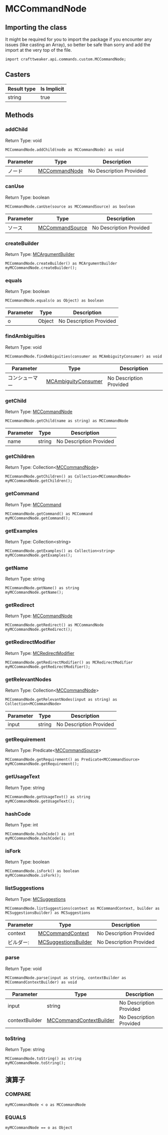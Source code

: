 # MCCommandNode

## Importing the class

It might be required for you to import the package if you encounter any issues (like casting an Array), so better be safe than sorry and add the import at the very top of the file.
```zenscript
import crafttweaker.api.commands.custom.MCCommandNode;
```


## Casters

| Result type | Is Implicit |
| ----------- | ----------- |
| string      | true        |

## Methods

### addChild

Return Type: void

```zenscript
MCCommandNode.addChild(node as MCCommandNode) as void
```

| Parameter | Type                                                        | Description             |
| --------- | ----------------------------------------------------------- | ----------------------- |
| ノード       | [MCCommandNode](/vanilla/api/commands/custom/MCCommandNode) | No Description Provided |


### canUse

Return Type: boolean

```zenscript
MCCommandNode.canUse(source as MCCommandSource) as boolean
```

| Parameter | Type                                                            | Description             |
| --------- | --------------------------------------------------------------- | ----------------------- |
| ソース       | [MCCommandSource](/vanilla/api/commands/custom/MCCommandSource) | No Description Provided |


### createBuilder

Return Type: [MCArgumentBuilder](/vanilla/api/commands/custom/MCArgumentBuilder)

```zenscript
MCCommandNode.createBuilder() as MCArgumentBuilder
myMCCommandNode.createBuilder();
```

### equals

Return Type: boolean

```zenscript
MCCommandNode.equals(o as Object) as boolean
```

| Parameter | Type   | Description             |
| --------- | ------ | ----------------------- |
| o         | Object | No Description Provided |


### findAmbiguities

Return Type: void

```zenscript
MCCommandNode.findAmbiguities(consumer as MCAmbiguityConsumer) as void
```

| Parameter | Type                                                                    | Description             |
| --------- | ----------------------------------------------------------------------- | ----------------------- |
| コンシューマー   | [MCAmbiguityConsumer](/vanilla/api/commands/custom/MCAmbiguityConsumer) | No Description Provided |


### getChild

Return Type: [MCCommandNode](/vanilla/api/commands/custom/MCCommandNode)

```zenscript
MCCommandNode.getChild(name as string) as MCCommandNode
```

| Parameter | Type   | Description             |
| --------- | ------ | ----------------------- |
| name      | string | No Description Provided |


### getChildren

Return Type: Collection&lt;[MCCommandNode](/vanilla/api/commands/custom/MCCommandNode)&gt;

```zenscript
MCCommandNode.getChildren() as Collection<MCCommandNode>
myMCCommandNode.getChildren();
```

### getCommand

Return Type: [MCCommand](/vanilla/api/commands/custom/MCCommand)

```zenscript
MCCommandNode.getCommand() as MCCommand
myMCCommandNode.getCommand();
```

### getExamples

Return Type: Collection&lt;string&gt;

```zenscript
MCCommandNode.getExamples() as Collection<string>
myMCCommandNode.getExamples();
```

### getName

Return Type: string

```zenscript
MCCommandNode.getName() as string
myMCCommandNode.getName();
```

### getRedirect

Return Type: [MCCommandNode](/vanilla/api/commands/custom/MCCommandNode)

```zenscript
MCCommandNode.getRedirect() as MCCommandNode
myMCCommandNode.getRedirect();
```

### getRedirectModifier

Return Type: [MCRedirectModifier](/vanilla/api/commands/custom/MCRedirectModifier)

```zenscript
MCCommandNode.getRedirectModifier() as MCRedirectModifier
myMCCommandNode.getRedirectModifier();
```

### getRelevantNodes

Return Type: Collection&lt;[MCCommandNode](/vanilla/api/commands/custom/MCCommandNode)&gt;

```zenscript
MCCommandNode.getRelevantNodes(input as string) as Collection<MCCommandNode>
```

| Parameter | Type   | Description             |
| --------- | ------ | ----------------------- |
| input     | string | No Description Provided |


### getRequirement

Return Type: Predicate&lt;[MCCommandSource](/vanilla/api/commands/custom/MCCommandSource)&gt;

```zenscript
MCCommandNode.getRequirement() as Predicate<MCCommandSource>
myMCCommandNode.getRequirement();
```

### getUsageText

Return Type: string

```zenscript
MCCommandNode.getUsageText() as string
myMCCommandNode.getUsageText();
```

### hashCode

Return Type: int

```zenscript
MCCommandNode.hashCode() as int
myMCCommandNode.hashCode();
```

### isFork

Return Type: boolean

```zenscript
MCCommandNode.isFork() as boolean
myMCCommandNode.isFork();
```

### listSuggestions

Return Type: [MCSuggestions](/vanilla/api/commands/custom/MCSuggestions)

```zenscript
MCCommandNode.listSuggestions(context as MCCommandContext, builder as MCSuggestionsBuilder) as MCSuggestions
```

| Parameter | Type                                                                      | Description             |
| --------- | ------------------------------------------------------------------------- | ----------------------- |
| context   | [MCCommandContext](/vanilla/api/commands/custom/MCCommandContext)         | No Description Provided |
| ビルダー:     | [MCSuggestionsBuilder](/vanilla/api/commands/custom/MCSuggestionsBuilder) | No Description Provided |


### parse

Return Type: void

```zenscript
MCCommandNode.parse(input as string, contextBuilder as MCCommandContextBuilder) as void
```

| Parameter      | Type                                                                            | Description             |
| -------------- | ------------------------------------------------------------------------------- | ----------------------- |
| input          | string                                                                          | No Description Provided |
| contextBuilder | [MCCommandContextBuilder](/vanilla/api/commands/custom/MCCommandContextBuilder) | No Description Provided |


### toString

Return Type: string

```zenscript
MCCommandNode.toString() as string
myMCCommandNode.toString();
```


## 演算子

### COMPARE

```zenscript
myMCCommandNode < o as MCCommandNode
```



### EQUALS

```zenscript
myMCCommandNode == o as Object
```




